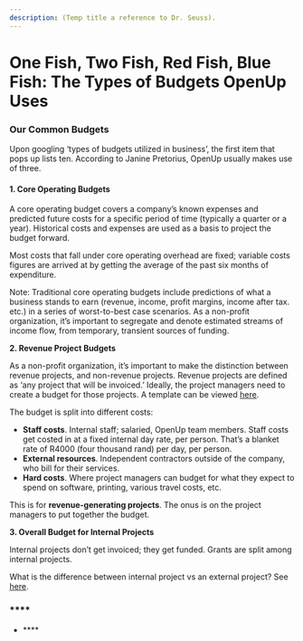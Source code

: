 ```yaml
---
description: (Temp title a reference to Dr. Seuss).
---
```


# One Fish, Two Fish, Red Fish, Blue Fish: The Types of Budgets OpenUp Uses

### Our Common Budgets

Upon googling ‘types of budgets utilized in business’, the first item that pops up lists ten. According to Janine Pretorius, OpenUp usually makes use of three. 

#### **1. Core Operating Budgets** 

A core operating budget covers a company’s known expenses and predicted future costs for a specific period of time \(typically a quarter or a year\).  Historical costs and expenses are used as a basis to project the budget forward. 

Most costs that fall under core operating overhead are fixed; variable costs figures are arrived at by getting the average of the past six months of expenditure.   
  
Note: Traditional core operating budgets include predictions of what a business stands to earn \(revenue, income, profit margins, income after tax. etc.\) in a series of worst-to-best case scenarios. As a non-profit organization, it’s important to segregate and denote estimated streams of income flow, from temporary, transient sources of funding.

**2. Revenue Project Budgets**

As a non-profit organization, it’s important to make the distinction between revenue projects, and non-revenue projects. Revenue projects are defined as ‘any project that will be invoiced.’ Ideally, the project managers need to create a budget for those projects. A template can be viewed [here](https://docs.google.com/spreadsheets/d/1mnkaWTnviVv-5ZrqplAD2w75Ou3xbOk0MwPb6C3UBFs/edit#gid=0).

The budget is split into different costs:

* **Staff costs**. Internal staff; salaried, OpenUp team members. Staff costs get costed in at a fixed internal day rate, per person. That’s a blanket rate of R4000 \(four thousand rand\) per day, per person.
* **External resources**. Independent contractors outside of the company, who bill for their services. 
* **Hard costs**. Where project managers can budget for what they expect to spend on software, printing, various travel costs, etc. 

This is for **revenue-generating projects**. The onus is on the project managers to put together the budget. 

**3. Overall Budget for Internal Projects**

Internal projects don’t get invoiced; they get funded. Grants are split among internal projects. 



What is the difference between internal project vs an external project?  See [here](internal-projects-vs.-external-projects-a-note-on-the-divide.md). 





### \*\*\*\*

* \*\*\*\*





  


  
  


